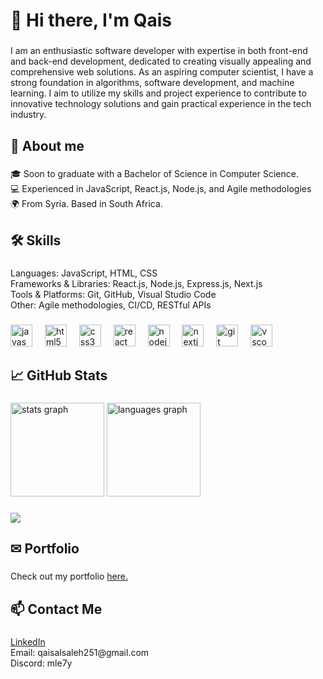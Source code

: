 <h1 align="left">👋 Hi there, I'm Qais</h1>

###

<p align="left">I am an enthusiastic software developer with expertise in both front-end and back-end development, dedicated to creating visually appealing and comprehensive web solutions. As an aspiring computer scientist, I have a strong foundation in algorithms, software development, and machine learning. I aim to utilize my skills and project experience to contribute to innovative technology solutions and gain practical experience in the tech industry.</p>

###

<h2 align="left">🚀 About me</h2>

###

<p align="left">🎓 Soon to graduate with a Bachelor of Science in Computer Science.<br>💻 Experienced in JavaScript, React.js, Node.js, and Agile methodologies<br>🌍 From Syria. Based in South Africa.<br></p>

###

<h2 align="left">🛠️ Skills</h2>

###

<p align="left">Languages: JavaScript, HTML, CSS<br>Frameworks & Libraries: React.js, Node.js, Express.js, Next.js<br>Tools & Platforms: Git, GitHub, Visual Studio Code<br>Other: Agile methodologies, CI/CD, RESTful APIs</p>

###

<div align="left">
  <img src="https://cdn.jsdelivr.net/gh/devicons/devicon/icons/javascript/javascript-original.svg" height="35" alt="javascript logo"  />
  <img width="12" />
  <img src="https://cdn.jsdelivr.net/gh/devicons/devicon/icons/html5/html5-original.svg" height="35" alt="html5 logo"  />
  <img width="12" />
  <img src="https://cdn.jsdelivr.net/gh/devicons/devicon/icons/css3/css3-original.svg" height="35" alt="css3 logo"  />
  <img width="12" />
  <img src="https://cdn.jsdelivr.net/gh/devicons/devicon/icons/react/react-original.svg" height="35" alt="react logo"  />
  <img width="12" />
  <img src="https://cdn.jsdelivr.net/gh/devicons/devicon/icons/nodejs/nodejs-original.svg" height="35" alt="nodejs logo"  />
  <img width="12" />
  <img src="https://cdn.jsdelivr.net/gh/devicons/devicon/icons/nextjs/nextjs-original.svg" height="35" alt="nextjs logo"  />
  <img width="12" />
  <img src="https://cdn.jsdelivr.net/gh/devicons/devicon/icons/git/git-original.svg" height="35" alt="git logo"  />
  <img width="12" />
  <img src="https://cdn.jsdelivr.net/gh/devicons/devicon/icons/vscode/vscode-original.svg" height="35" alt="vscode logo"  />
</div>

###

<h2 align="left">📈 GitHub Stats</h2>

###

<div align="left">
  <img src="https://github-readme-stats.vercel.app/api?username=qais-mle7y&hide_title=false&hide_rank=false&show_icons=true&include_all_commits=true&count_private=true&disable_animations=false&theme=github_dark&locale=en&hide_border=true&order=1&custom_title=Qais's%20GitHub%20Stats" height="150" alt="stats graph"  />
  <img src="https://github-readme-stats.vercel.app/api/top-langs?username=qais-mle7y&locale=en&hide_title=false&layout=compact&card_width=320&langs_count=5&theme=github_dark&hide_border=true&order=2" height="150" alt="languages graph"  />
</div>

###

<div align="left">
  <img src="https://visitor-badge.laobi.icu/badge?page_id=qais-mle7y.qais-mle7y&left_color=slategray&right_color=blue&left_text=Profile%20Views"  />
</div>

###

<h2 align="left">✉ Portfolio</h2>

###

<p align="left">Check out my portfolio <a href="https://portfolio-qaisalsaleh.vercel.app/">here.</a></p>

###

<h2 align="left">📫 Contact Me</h2>

###

<p align="left"><a href='https://www.linkedin.com/in/mhd-qais-alsaleh/'>LinkedIn </a><br>Email: qaisalsaleh251@gmail.com<br>Discord: mle7y</p>
